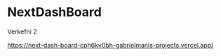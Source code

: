 ﻿# NextDashBoard

<p>Verkefni 2</p>

https://next-dash-board-cph6kv0bh-gabrielmanis-projects.vercel.app/
